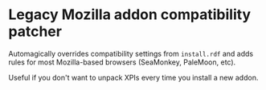 # Legacy Mozilla addon compatibility patcher

Automagically overrides compatibility settings from `install.rdf` and adds rules for most Mozilla-based browsers (SeaMonkey, PaleMoon, etc).

Useful if you don't want to unpack XPIs every time you install a new addon.